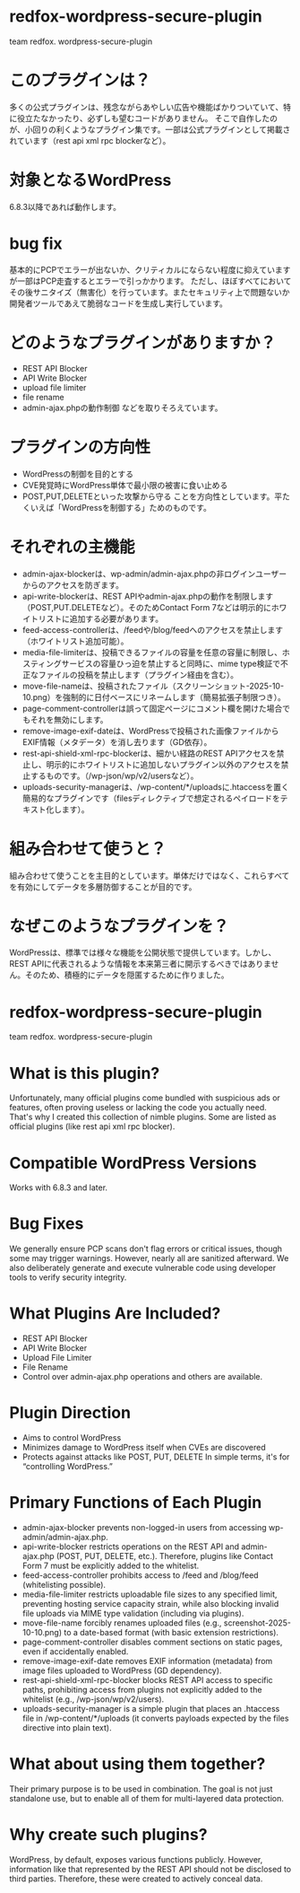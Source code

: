 # redfox-wordpress-secure-plugin
team redfox. wordpress-secure-plugin

# このプラグインは？
多くの公式プラグインは、残念ながらあやしい広告や機能ばかりついていて、特に役立たなかったり、必ずしも望むコードがありません。
そこで自作したのが、小回りの利くようなプラグイン集です。一部は公式プラグインとして掲載されています（rest api xml rpc blockerなど）。

# 対象となるWordPress
6.8.3以降であれば動作します。

# bug fix
基本的にPCPでエラーが出ないか、クリティカルにならない程度に抑えていますが一部はPCP走査するとエラーで引っかかります。
ただし、ほぼすべてにおいてその後サニタイズ（無害化）を行っています。またセキュリティ上で問題ないか開発者ツールであえて脆弱なコードを生成し実行しています。

# どのようなプラグインがありますか？
- REST API Blocker
- API Write Blocker
- upload file limiter
- file rename
- admin-ajax.phpの動作制御
などを取りそろえています。

# プラグインの方向性
- WordPressの制御を目的とする
- CVE発覚時にWordPress単体で最小限の被害に食い止める
- POST,PUT,DELETEといった攻撃から守る
ことを方向性としています。平たくいえば「WordPressを制御する」ためのものです。

# それぞれの主機能
* admin-ajax-blockerは、wp-admin/admin-ajax.phpの非ログインユーザーからのアクセスを防ぎます。
* api-write-blockerは、REST APIやadmin-ajax.phpの動作を制限します（POST,PUT.DELETEなど）。そのためContact Form 7などは明示的にホワイトリストに追加する必要があります。
* feed-access-controllerは、/feedや/blog/feedへのアクセスを禁止します（ホワイトリスト追加可能）。
* media-file-limiterは、投稿できるファイルの容量を任意の容量に制限し、ホスティングサービスの容量ひっ迫を禁止すると同時に、mime type検証で不正なファイルの投稿を禁止します（プラグイン経由を含む）。
* move-file-nameは、投稿されたファイル（スクリーンショット-2025-10-10.png）を強制的に日付ベースにリネームします（簡易拡張子制限つき）。
* page-comment-controllerは誤って固定ページにコメント欄を開けた場合でもそれを無効にします。
* remove-image-exif-dateは、WordPressで投稿された画像ファイルからEXIF情報（メタデータ）を消し去ります（GD依存）。
* rest-api-shield-xml-rpc-blockerは、細かい経路のREST APIアクセスを禁止し、明示的にホワイトリストに追加しないプラグイン以外のアクセスを禁止するものです。（/wp-json/wp/v2/usersなど）。
* uploads-security-managerは、/wp-content/*/uploadsに.htaccessを置く簡易的なプラグインです（filesディレクティブで想定されるペイロードをテキスト化します）。

# 組み合わせて使うと？
組み合わせて使うことを主目的としています。単体だけではなく、これらすべてを有効にしてデータを多層防御することが目的です。

# なぜこのようなプラグインを？
WordPressは、標準では様々な機能を公開状態で提供しています。しかし、REST APIに代表されるような情報を本来第三者に開示するべきではありません。そのため、積極的にデータを隠匿するために作りました。

# redfox-wordpress-secure-plugin
team redfox. wordpress-secure-plugin

# What is this plugin?
Unfortunately, many official plugins come bundled with suspicious ads or features, often proving useless or lacking the code you actually need.
That's why I created this collection of nimble plugins. Some are listed as official plugins (like rest api xml rpc blocker).

# Compatible WordPress Versions
Works with 6.8.3 and later.

# Bug Fixes
We generally ensure PCP scans don't flag errors or critical issues, though some may trigger warnings.
However, nearly all are sanitized afterward. We also deliberately generate and execute vulnerable code using developer tools to verify security integrity.

# What Plugins Are Included?
- REST API Blocker
- API Write Blocker
- Upload File Limiter
- File Rename
- Control over admin-ajax.php operations
and others are available.

# Plugin Direction
- Aims to control WordPress
- Minimizes damage to WordPress itself when CVEs are discovered
- Protects against attacks like POST, PUT, DELETE
In simple terms, it's for “controlling WordPress.”

# Primary Functions of Each Plugin
* admin-ajax-blocker prevents non-logged-in users from accessing wp-admin/admin-ajax.php.
* api-write-blocker restricts operations on the REST API and admin-ajax.php (POST, PUT, DELETE, etc.). Therefore, plugins like Contact Form 7 must be explicitly added to the whitelist.
* feed-access-controller prohibits access to /feed and /blog/feed (whitelisting possible).
* media-file-limiter restricts uploadable file sizes to any specified limit, preventing hosting service capacity strain, while also blocking invalid file uploads via MIME type validation (including via plugins).
* move-file-name forcibly renames uploaded files (e.g., screenshot-2025-10-10.png) to a date-based format (with basic extension restrictions).
* page-comment-controller disables comment sections on static pages, even if accidentally enabled.
* remove-image-exif-date removes EXIF information (metadata) from image files uploaded to WordPress (GD dependency).
* rest-api-shield-xml-rpc-blocker blocks REST API access to specific paths, prohibiting access from plugins not explicitly added to the whitelist (e.g., /wp-json/wp/v2/users).
* uploads-security-manager is a simple plugin that places an .htaccess file in /wp-content/*/uploads (it converts payloads expected by the files directive into plain text).

# What about using them together?
Their primary purpose is to be used in combination. The goal is not just standalone use, but to enable all of them for multi-layered data protection.

# Why create such plugins?
WordPress, by default, exposes various functions publicly. However, information like that represented by the REST API should not be disclosed to third parties. Therefore, these were created to actively conceal data.
